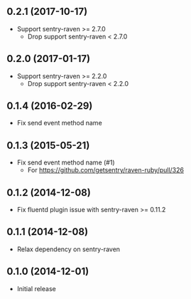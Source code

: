 ## 0.2.1 (2017-10-17)
- Support sentry-raven >= 2.7.0
  - Drop support sentry-raven < 2.7.0

## 0.2.0 (2017-01-17)
- Support sentry-raven >= 2.2.0
  - Drop support sentry-raven < 2.2.0

## 0.1.4 (2016-02-29)
- Fix send event method name

## 0.1.3 (2015-05-21)
- Fix send event method name (#1)
    - For https://github.com/getsentry/raven-ruby/pull/326

## 0.1.2 (2014-12-08)
- Fix fluentd plugin issue with sentry-raven >= 0.11.2

## 0.1.1 (2014-12-08)
- Relax dependency on sentry-raven

## 0.1.0 (2014-12-01)
- Initial release
